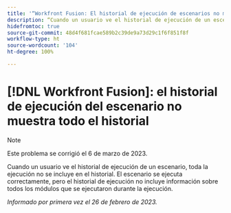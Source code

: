```yaml
---
title: '“Workfront Fusion: El historial de ejecución de escenarios no muestra todo el historial”'
description: “Cuando un usuario ve el historial de ejecución de un escenario, toda la ejecución no se incluye en el historial. El escenario se ejecutó correctamente, pero el historial de ejecución no incluye información sobre todos los módulos que se ejecutaron durante la ejecución”
hidefromtoc: true
source-git-commit: 48d4f681fcae589b2c39de9a73d29c1f6f851f8f
workflow-type: ht
source-wordcount: '104'
ht-degree: 100%

---
```



# [!DNL Workfront Fusion]: el historial de ejecución del escenario no muestra todo el historial

>[!NOTE]
>
>Este problema se corrigió el 6 de marzo de 2023.

Cuando un usuario ve el historial de ejecución de un escenario, toda la ejecución no se incluye en el historial. El escenario se ejecuta correctamente, pero el historial de ejecución no incluye información sobre todos los módulos que se ejecutaron durante la ejecución.

_Informado por primera vez el 26 de febrero de 2023._

